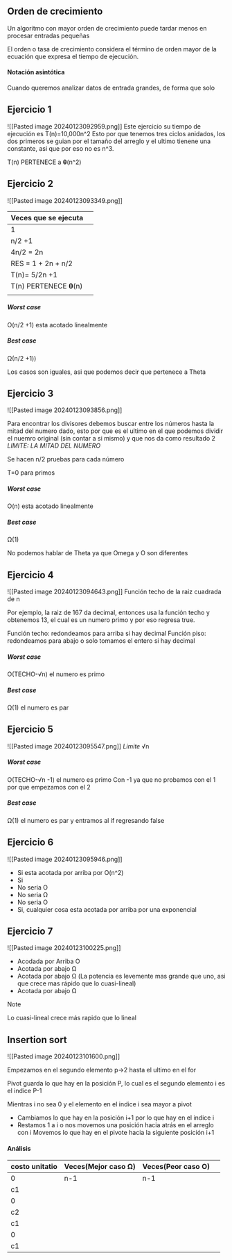 ## Orden de crecimiento
Un algoritmo con mayor orden de crecimiento puede tardar menos en procesar entradas pequeñas

El orden o tasa de crecimiento considera el término de orden mayor de la ecuación que expresa el tiempo de ejecución.


#### Notación asintótica
Cuando queremos analizar datos de entrada grandes, de forma que solo 

## Ejercicio 1
![[Pasted image 20240123092959.png]]
Este ejercicio su tiempo de ejecución es T(n)=10,000n^2
Esto por que tenemos tres ciclos anidados, los dos primeros se guian por el tamaño del arreglo y el ultimo tienene una constante, asi que por eso no es n^3.

T(n) PERTENECE a **θ**(n^2)

## Ejercicio 2
![[Pasted image 20240123093349.png]]

| Veces que se ejecuta |  |
| ---- | ---- |
| 1 |  |
| n/2 +1 |  |
| 4n/2 = 2n |  |
| RES = 1 + 2n + n/2 |  |
| T(n)= 5/2n +1 |  |
| T(n) PERTENECE **θ**(n) |  |
|  |  |
##### Worst case
O(n/2 +1) esta acotado linealmente
##### Best case
Ω(n/2 +1))

Los casos son iguales, asi que podemos decir que pertenece a Theta
## Ejercicio 3
![[Pasted image 20240123093856.png]]

Para encontrar los divisores debemos buscar entre los números hasta la mitad del numero dado, esto por que es el ultimo en el que podemos dividir el nuemro original (sin contar a si mismo) y que nos da como resultado 2
*LIMITE: LA MITAD DEL NUMERO*

Se hacen n/2 pruebas para cada número

T=0 para primos
##### Worst case
O(n) esta acotado linealmente
##### Best case
Ω(1)

No podemos hablar de Theta ya que Omega y O son diferentes

## Ejercicio 4
![[Pasted image 20240123094643.png]]
Función techo de la raiz cuadrada de n

Por ejemplo, la raiz de 167 da decimal, entonces usa la función techo y obtenemos 13, el cual es un numero primo y por eso regresa true.

Función techo: redondeamos para arriba si hay decimal
Función piso: redondeamos para abajo o solo tomamos el entero si hay decimal

##### Worst case
O(TECHO-√n) el numero es primo
##### Best case
Ω(1) el numero es par

## Ejercicio 5
![[Pasted image 20240123095547.png]]
*Limite* √n

##### Worst case
O(TECHO-√n -1) el numero es primo
Con -1 ya que no probamos con el 1 por que empezamos con el 2
##### Best case
Ω(1) el numero es par y entramos al if regresando false

## Ejercicio 6
![[Pasted image 20240123095946.png]]

- Si esta acotada por arriba por O(n^2)
- Si
- No seria O
- No seria Ω
- No seria O
- Si, cualquier cosa esta acotada por arriba por una exponencial

## Ejercicio 7
![[Pasted image 20240123100225.png]]

- Acodada por Arriba O
- Acotada por abajo Ω
- Acotada por abajo Ω (La potencia es levemente mas grande que uno, asi que crece mas rápido que lo cuasi-lineal)
- Acotada por abajo Ω

>[!Note]
>Lo cuasi-lineal crece más rapido que lo lineal

## Insertion sort
![[Pasted image 20240123101600.png]]

Empezamos en el segundo elemento p->2 hasta el ultimo en el for

Pivot guarda lo que hay en la posición P, lo cual es el segundo elemento
i es el indice P-1

Mientras i no sea 0 y el elemento en el indice i sea mayor a pivot
- Cambiamos lo que hay en la posición i+1 por lo que hay en el indice i
- Restamos 1 a i o nos movemos una posición hacia atrás en el arreglo con i
Movemos lo que hay en el pivote hacia la siguiente posición i+1

#### Análisis

| costo unitatio | Veces(Mejor caso Ω) | Veces(Peor caso O) |  |
| ---- | ---- | ---- | ---- |
| 0 | n-1 | n-1 |  |
| c1 |  |  |  |
| 0 |  |  |  |
| c2 |  |  |  |
| c1 |  |  |  |
| 0 |  |  |  |
| c1 |  |  |  |